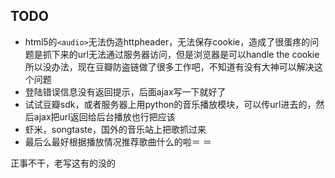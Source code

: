 ## TODO

* html5的```<audio>```无法伪造httpheader，无法保存cookie，造成了很蛋疼的问题是抓下来的url无法通过服务器访问，但是浏览器是可以handle the cookie 所以没办法，现在豆瓣防盗链做了很多工作吧，不知道有没有大神可以解决这个问题
* 登陆错误信息没有返回提示，后面ajax写一下就好了
* 试试豆瓣sdk，或者服务器上用python的音乐播放模块，可以传url进去的，然后ajax把url返回给后台播放也行把应该
* 虾米，songtaste，国外的音乐站上把歌抓过来
* 最后么最好根据播放情况推荐歌曲什么的啦＝ ＝

正事不干，老写这有的没的